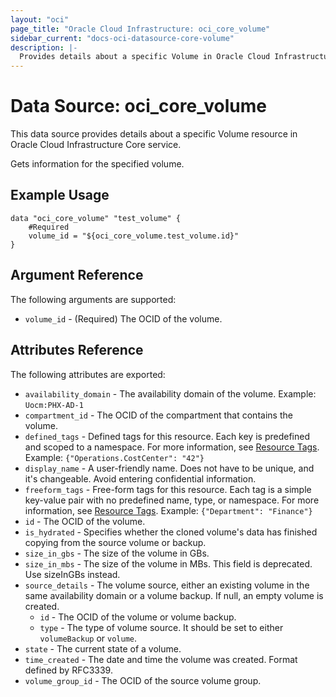 ```yaml
---
layout: "oci"
page_title: "Oracle Cloud Infrastructure: oci_core_volume"
sidebar_current: "docs-oci-datasource-core-volume"
description: |-
  Provides details about a specific Volume in Oracle Cloud Infrastructure Core service
---
```


# Data Source: oci_core_volume
This data source provides details about a specific Volume resource in Oracle Cloud Infrastructure Core service.

Gets information for the specified volume.

## Example Usage

```hcl
data "oci_core_volume" "test_volume" {
	#Required
	volume_id = "${oci_core_volume.test_volume.id}"
}
```

## Argument Reference

The following arguments are supported:

* `volume_id` - (Required) The OCID of the volume.


## Attributes Reference

The following attributes are exported:

* `availability_domain` - The availability domain of the volume.  Example: `Uocm:PHX-AD-1` 
* `compartment_id` - The OCID of the compartment that contains the volume.
* `defined_tags` - Defined tags for this resource. Each key is predefined and scoped to a namespace. For more information, see [Resource Tags](https://docs.cloud.oracle.com/iaas/Content/General/Concepts/resourcetags.htm).  Example: `{"Operations.CostCenter": "42"}` 
* `display_name` - A user-friendly name. Does not have to be unique, and it's changeable. Avoid entering confidential information. 
* `freeform_tags` - Free-form tags for this resource. Each tag is a simple key-value pair with no predefined name, type, or namespace. For more information, see [Resource Tags](https://docs.cloud.oracle.com/iaas/Content/General/Concepts/resourcetags.htm).  Example: `{"Department": "Finance"}` 
* `id` - The OCID of the volume.
* `is_hydrated` - Specifies whether the cloned volume's data has finished copying from the source volume or backup.
* `size_in_gbs` - The size of the volume in GBs.
* `size_in_mbs` - The size of the volume in MBs. This field is deprecated. Use sizeInGBs instead.
* `source_details` - The volume source, either an existing volume in the same availability domain or a volume backup. If null, an empty volume is created. 
	* `id` - The OCID of the volume or volume backup.
	* `type` - The type of volume source. It should be set to either `volumeBackup` or `volume`.
* `state` - The current state of a volume.
* `time_created` - The date and time the volume was created. Format defined by RFC3339.
* `volume_group_id` - The OCID of the source volume group.

